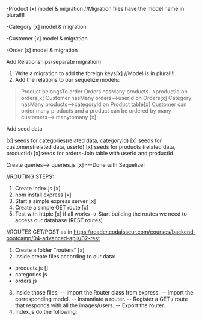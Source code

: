 -Product 
[x] model & migration //Migration files have the model name in plural!!!


-Category
[x] model & migration 


-Customer
[x] model & migration


-Order
[x] model & migration

Add Relationships(separate migration)
1. Write a migration to add the foreign keys[x] //Model is in plural!!!
2. Add the relations to our sequelize models:
> Product belongsTo order
>Orders hasMany products-->productId on orders[x]
> Customer hasMany orders-->userId on Orders[x]
>Category hasMany products-->categoryId on Product table[x]
>Customer can order many products and a product can be ordered 
by many customers--> manytomany [x]

Add seed data

[x] seeds for categories(related data, categoryId)
[x] seeds for customers(related data, userId)
[x] seeds for products (related data, productId)
[x]seeds for orders-Join table with userId and productId

Create queries--> queries.js [x] ---Done with Sequelize! 

//ROUTING STEPS:
1. Create index.js [x]
2. npm install express [x]
2. Start a simple express server [x]
3. Create a simple GET route [x]
4. Test with httpie [x]
if all works--> Start building the routes we need to access our 
database (REST routes)

//ROUTES GET/POST as in https://reader.codaisseur.com/courses/backend-bootcamp/04-advanced-apis/02-rest
1. Create a folder "routers" [x]
2. Inside create files according to our data: 
- products.js []
- categories.js
- orders.js 
3. Inside those files:
-- Import the Router class from express.
-- Import the corresponding model.
-- Instantiate a router.
-- Register a GET / route that responds with all the images/users.
-- Export the router.
4. Index.js do the following: 









